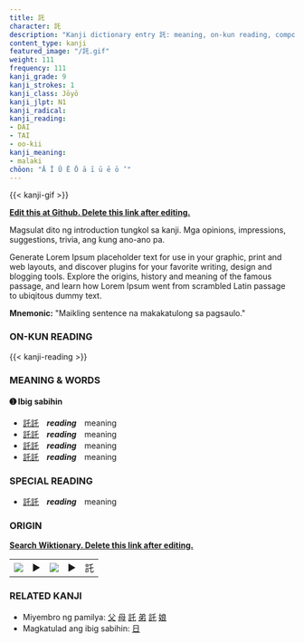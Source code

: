 ```yaml
---
title: 託
character: 託
description: "Kanji dictionary entry 託: meaning, on-kun reading, compounds, origin, related kanji"
content_type: kanji
featured_image: "/託.gif"
weight: 111
frequency: 111
kanji_grade: 9
kanji_strokes: 1
kanji_class: Jōyō
kanji_jlpt: N1
kanji_radical: 
kanji_reading: 
- DAI
- TAI
- oo-kii
kanji_meaning:
- malaki
chōon: "Ā Ī Ū Ē Ō ā ī ū ē ō ’"
---
```

[//]: # (Don't edit the line below. Kanji animated GIF code is automatically generated.)
{{< kanji-gif >}}

[//]: # (Edit below this line.)

**[Edit this at Github. Delete this link after editing.](https://github.com/tim0g/tim/tree/main/content/kanji/託/index.md)**

Magsulat dito ng introduction tungkol sa kanji. Mga opinions, impressions, suggestions, trivia, ang kung ano-ano pa.

Generate Lorem Ipsum placeholder text for use in your graphic, print and web layouts, and discover plugins for your favorite writing, design and blogging tools. Explore the origins, history and meaning of the famous passage, and learn how Lorem Ipsum went from scrambled Latin passage to ubiqitous dummy text.
 
**Mnemonic:** "Maikling sentence na makakatulong sa pagsaulo."

### ON-KUN READING

[//]: # (Don't edit the line below. ON-KUN READING code is automatically generated.)
{{< kanji-reading >}}

### MEANING & WORDS

#### ➊ **Ibig sabihin**
  - [託](../託)[託](../託)　***reading***　meaning
  - [託](../託)[託](../託)　***reading***　meaning
  - [託](../託)[託](../託)　***reading***　meaning
  - [託](../託)[託](../託)　***reading***　meaning

### SPECIAL READING
  - [託](../託)[託](../託)　***reading***　meaning

### ORIGIN

**[Search Wiktionary. Delete this link after editing.](https://wiktionary.org/wiki/託)**
<table class="kanji-table"><tr><td>
<img src="60px-託-bronze.svg.png">
</td><td>▶</td><td>
<img src="60px-託-oracle.svg.png">
</td><td>▶</td>
<td class="kanji-origin">託</td>
</tr></table>

### RELATED KANJI
- Miyembro ng pamilya: [父](../父) [母](../母) [託](../託) [弟](../弟) [託](../託) [娘](../娘)
- Magkatulad ang ibig sabihin: [日](../日)
